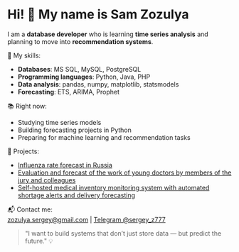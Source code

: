 # Hi! 👋 My name is Sam Zozulya

I am a **database developer** who is learning **time series analysis** and planning to move into **recommendation systems**.

🔧 My skills:
- **Databases**: MS SQL, MySQL, PostgreSQL
- **Programming languages**: Python, Java, PHP
- **Data analysis**: pandas, numpy, matplotlib, statsmodels
- **Forecasting**: ETS, ARIMA, Prophet

📚 Right now:
- Studying time series models
- Building forecasting projects in Python
- Preparing for machine learning and recommendation tasks

📂 Projects:
- [Influenza rate forecast in Russia](https://github.com/zozulyasam-777/flu-forecast-russia)
- [Evaluation and forecast of the work of young doctors by members of the jury and colleagues](https://github.com/zozulyasam-777/medical-voting)
- [Self-hosted medical inventory monitoring system with automated shortage alerts and delivery forecasting](https://github.com/zozulyasam-777/med-inventory-alert)

📬 Contact me:  
zozulya.sergey@gmail.com | [Telegram @sergey_z777](https://t.me/sergey_zozulya_42)

> "I want to build systems that don’t just store data — but predict the future." 💡
